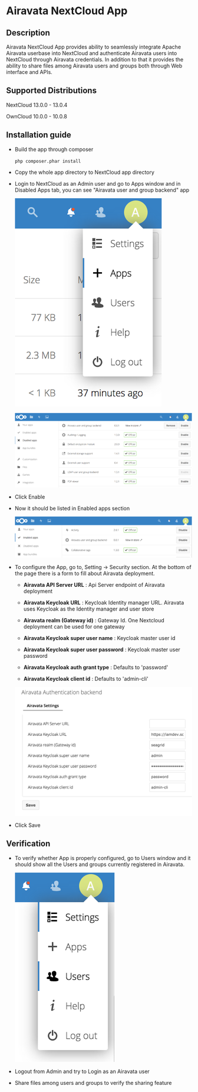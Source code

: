 # Airavata NextCloud App

## Description

Airavata NextCloud App provides ability to seamlessly integrate Apache Airavata userbase into NextCloud and authenticate
Airavata users into NextCloud through Airavata credentials. In addition to that it provides the ability to share files
among Airavata users and groups both through Web interface and APIs. 

## Supported Distributions

NextCloud 13.0.0 - 13.0.4

OwnCloud 10.0.0 - 10.0.8

## Installation guide

* Build the app through composer

    `php composer.phar install`

* Copy the whole app directory to NextCloud app directory

* Login to NextCloud as an Admin user and go to Apps window and in Disabled Apps tab, you can see "Airavata user and group backend" app

    ![Alt text](/screenshots/apps.png)
        
    ![Alt text](/screenshots/disabled-apps.png)
    

* Click Enable

* Now it should be listed in Enabled apps section

    ![Alt text](/screenshots/enabled-apps.png)

* To configure the App, go to, Setting -> Security section. At the bottom of the page there is a form to fill about Airavata
deployment. 

    * **Airavata API Server URL** : Api Server endpoint of Airavata deployment

    * **Airavata Keycloak URL** : Keycloak Identity manager URL. Airavata uses Keycloak as the Identity manager and user store

    * **Airavata realm (Gateway id)** : Gateway Id. One Nextcloud deployment can be used for one gateway

    * **Airavata Keycloak super user name** : Keycloak master user id

    * **Airavata Keycloak super user password** : Keycloak master user password

    * **Airavata Keycloak auth grant type** : Defaults to 'password'

    * **Airavata Keycloak client id** : Defaults to 'admin-cli'
    
    ![Alt text](/screenshots/settings.png)

* Click Save

## Verification

* To verify whether App is properly configured, go to Users window and it should show all the Users and groups currently 
registered in Airavata.

    ![Alt text](/screenshots/users.png)
    
* Logout from Admin and try to Login as an Airavata user

* Share  files among users and groups to verify the sharing feature
